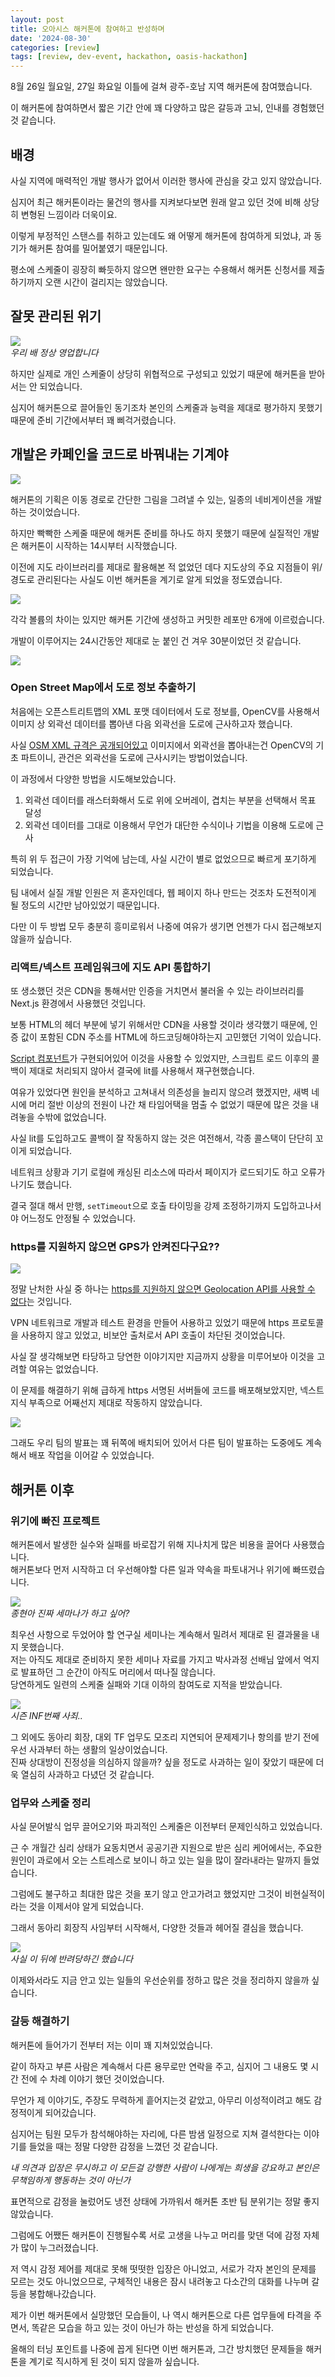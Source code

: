 ```yaml
---
layout: post
title: 오아시스 해커톤에 참여하고 반성하며
date: '2024-08-30'
categories: [review]
tags: [review, dev-event, hackathon, oasis-hackathon]
---
```


8월 26일 월요일, 27일 화요일 이틀에 걸쳐 광주-호남 지역 해커톤에 참여했습니다.  

이 해커톤에 참여하면서 짧은 기간 안에 꽤 다양하고 많은 갈등과 고뇌, 인내를 경험했던 것 같습니다.  

## 배경

사실 지역에 매력적인 개발 행사가 없어서 이러한 행사에 관심을 갖고 있지 않았습니다.  

심지어 최근 해커톤이라는 물건의 행사를 지켜보다보면 원래 알고 있던 것에 비해 상당히 변형된 느낌이라 더욱이요.

이렇게 부정적인 스탠스를 취하고 있는데도 왜 어떻게 해커톤에 참여하게 되었냐, 과 동기가 해커톤 참여를 밀어붙였기 때문입니다.  

평소에 스케줄이 굉장히 빠듯하지 않으면 왠만한 요구는 수용해서 해커톤 신청서를 제출하기까지 오랜 시간이 걸리지는 않았습니다.  

## 잘못 관리된 위기

![](/static/posts/2024-08-30-i-participated-local-hackathon/flying-dutchman.jpeg)  
_우리 배 정상 영업합니다_  

하지만 실제로 개인 스케줄이 상당히 위협적으로 구성되고 있었기 때문에 해커톤을 받아서는 안 되었습니다.  

심지어 해커톤으로 끌어들인 동기조차 본인의 스케줄과 능력을 제대로 평가하지 못했기 때문에 준비 기간에서부터 꽤 삐걱거렸습니다.  

## 개발은 카페인을 코드로 바꿔내는 기계야

![](/static/posts/2024-08-30-i-participated-local-hackathon/KakaoTalk_Snapshot_20240830_114137.png)  

해커톤의 기획은 이동 경로로 간단한 그림을 그려낼 수 있는, 일종의 네비게이션을 개발하는 것이었습니다.  

하지만 빡빡한 스케줄 때문에 해커톤 준비를 하나도 하지 못했기 때문에 실질적인 개발은 해커톤이 시작하는 14시부터 시작했습니다.  

이전에 지도 라이브러리를 제대로 활용해본 적 없었던 데다 지도상의 주요 지점들이 위/경도로 관리된다는 사실도 이번 해커톤을 계기로 알게 되었을 정도였습니다.  

![](/static/posts/2024-08-30-i-participated-local-hackathon/스크린샷%202024-08-30%20오전%2011.44.47.png)  

각각 볼륨의 차이는 있지만 해커톤 기간에 생성하고 커밋한 레포만 6개에 이르렀습니다.  

개발이 이루어지는 24시간동안 제대로 눈 붙인 건 겨우 30분이었던 것 같습니다.  

![](/static/posts/2024-08-30-i-participated-local-hackathon/IMG_8244.jpg)  

### Open Street Map에서 도로 정보 추출하기

처음에는 오픈스트리트맵의 XML 포맷 데이터에서 도로 정보를, OpenCV를 사용해서 이미지 상 외곽선 데이터를 뽑아낸 다음 외곽선을 도로에 근사하고자 했습니다.  

사실 [OSM XML 규격은 공개되어있고](https://wiki.openstreetmap.org/wiki/OSM_file_formats) 이미지에서 외곽선을 뽑아내는건 OpenCV의 기초 파트이니, 관건은 외곽선을 도로에 근사시키는 방법이었습니다.  

이 과정에서 다양한 방법을 시도해보았습니다.

1. 외곽선 데이터를 래스터화해서 도로 위에 오버레이, 겹치는 부분을 선택해서 목표 달성
2. 외곽선 데이터를 그대로 이용해서 무언가 대단한 수식이나 기법을 이용해 도로에 근사

특히 위 두 접근이 가장 기억에 남는데, 사실 시간이 별로 없었으므로 빠르게 포기하게 되었습니다.  

팀 내에서 실질 개발 인원은 저 혼자인데다, 웹 페이지 하나 만드는 것조차 도전적이게 될 정도의 시간만 남아있었기 때문입니다.  

다만 이 두 방법 모두 충분히 흥미로워서 나중에 여유가 생기면 언젠가 다시 접근해보지 않을까 싶습니다.  

### 리액트/넥스트 프레임워크에 지도 API 통합하기

또 생소했던 것은 CDN을 통해서만 인증을 거치면서 불러올 수 있는 라이브러리를 Next.js 환경에서 사용했던 것입니다.  

보통 HTML의 헤더 부분에 넣기 위해서만 CDN을 사용할 것이라 생각했기 때문에, 인증 값이 포함된 CDN 주소를 HTML에 하드코딩해야하는지 고민했던 기억이 있습니다.  

[Script 컴포넌트](https://nextjs.org/docs/pages/api-reference/components/script)가 구현되어있어 이것을 사용할 수 있었지만, 스크립트 로드 이후의 콜백이 제대로 처리되지 않아서 결국에 lit를 사용해서 재구현했습니다.  

여유가 있었다면 원인을 분석하고 고쳐내서 의존성을 늘리지 않으려 했겠지만, 새벽 네 시에 머리 절반 이상의 전원이 나간 채 타임어택을 멈출 수 없었기 때문에 많은 것을 내려놓을 수밖에 없었습니다.  

사실 lit를 도입하고도 콜백이 잘 작동하지 않는 것은 여전해서, 각종 콜스택이 단단히 꼬이게 되었습니다.  

네트워크 상황과 기기 로컬에 캐싱된 리소스에 따라서 페이지가 로드되기도 하고 오류가 나기도 했습니다.  

결국 절대 해서 만행, `setTimeout`으로 호출 타이밍을 강제 조정하기까지 도입하고나서야 어느정도 안정될 수 있었습니다.  

### https를 지원하지 않으면 GPS가 안켜진다구요??

![](/static/posts/2024-08-30-i-participated-local-hackathon/IMG_8235.jpg)  

정말 난처한 사실 중 하나는 [https를 지원하지 않으면 Geolocation API를 사용할 수 없다](https://developer.chrome.com/blog/geolocation-on-secure-contexts-only)는 것입니다.  

VPN 네트워크로 개발과 테스트 환경을 만들어 사용하고 있었기 때문에 https 프로토콜을 사용하지 않고 있었고, 비보안 출처로서 API 호출이 차단된 것이었습니다.  

사실 잘 생각해보면 타당하고 당연한 이야기지만 지금까지 상황을 미루어보아 이것을 고려할 여유는 없었습니다.  

이 문제를 해결하기 위해 급하게 https 서명된 서버들에 코드를 배포해보았지만, 넥스트 지식 부족으로 어째선지 제대로 작동하지 않았습니다.  

![](/static/posts/2024-08-30-i-participated-local-hackathon/스크린샷%202024-08-30%20오전%2011.56.49.png)  

그래도 우리 팀의 발표는 꽤 뒤쪽에 배치되어 있어서 다른 팀이 발표하는 도중에도 계속해서 배포 작업을 이어갈 수 있었습니다.  

## 해커톤 이후

### 위기에 빠진 프로젝트

해커톤에서 발생한 실수와 실패를 바로잡기 위해 지나치게 많은 비용을 끌어다 사용했습니다.  
해커톤보다 먼저 시작하고 더 우선해야할 다른 일과 약속을 파토내거나 위기에 빠뜨렸습니다.  

![](/static/posts/2024-08-30-i-participated-local-hackathon/IE001939893_STD.jpg)  
_종현아 진짜 세마나가 하고 싶어?_  

최우선 사항으로 두었어야 할 연구실 세미나는 계속해서 밀려서 제대로 된 결과물을 내지 못했습니다.  
저는 아직도 제대로 준비하지 못한 세미나 자료를 가지고 박사과정 선배님 앞에서 억지로 발표하던 그 순간이 아직도 머리에서 떠나질 않습니다.  
당연하게도 일련의 스케줄 실패와 기대 이하의 참여도로 지적을 받았습니다.  

![](/static/posts/2024-08-30-i-participated-local-hackathon/스크린샷%202024-08-30%20오전%2011.21.39.png)  
_시즌 INF번째 사죄.._  

그 외에도 동아리 회장, 대외 TF 업무도 모조리 지연되어 문제제기나 항의를 받기 전에 우선 사과부터 하는 생활의 일상이었습니다.  
진짜 상대방이 진정성을 의심하지 않을까? 싶을 정도로 사과하는 일이 잦았기 때문에 더욱 열심히 사과하고 다녔던 것 같습니다.  

### 업무와 스케줄 정리

사실 문어발식 업무 끌어오기와 파괴적인 스케줄은 이전부터 문제인식하고 있었습니다.  

근 수 개월간 심리 상태가 요동치면서 공공기관 지원으로 받은 심리 케어에서는, 주요한 원인이 과로에서 오는 스트레스로 보이니 하고 있는 일을 많이 잘라내라는 말까지 들었습니다.  

그럼에도 불구하고 최대한 많은 것을 포기 않고 안고가려고 했었지만 그것이 비현실적이라는 것을 이제서야 알게 되었습니다.  

그래서 동아리 회장직 사임부터 시작해서, 다양한 것들과 헤어질 결심을 했습니다.  

![](/static/posts/2024-08-30-i-participated-local-hackathon/KakaoTalk_Snapshot_20240830_112902.png)  
_사실 이 뒤에 반려당하긴 했습니다_  

이제와서라도 지금 안고 있는 일들의 우선순위를 정하고 많은 것을 정리하지 않을까 싶습니다.  

### 갈등 해결하기

해커톤에 들어가기 전부터 저는 이미 꽤 지쳐있었습니다.  

같이 하자고 부른 사람은 계속해서 다른 용무로만 연락을 주고, 심지어 그 내용도 몇 시간 전에 수 차례 이야기 했던 것이었습니다.  

무언가 제 이야기도, 주장도 무력하게 흩어지는것 같았고, 아무리 이성적이려고 해도 감정적이게 되어갔습니다.  

심지어는 팀원 모두가 참석해야하는 자리에, 다른 밤샘 일정으로 지쳐 결석한다는 이야기를 들었을 때는 정말 다양한 감정을 느꼈던 것 같습니다.  

_내 의견과 입장은 무시하고 이 모든걸 강행한 사람이 나에게는 희생을 강요하고 본인은 무책임하게 행동하는 것이 아닌가_

표면적으로 감정을 눌렀어도 냉전 상태에 가까워서 해커톤 초반 팀 분위기는 정말 좋지 않았습니다.  

그럼에도 어쨌든 해커톤이 진행될수록 서로 고생을 나누고 머리를 맞댄 덕에 감정 자체가 많이 누그러졌습니다.  

저 역시 감정 제어를 제대로 못해 떳떳한 입장은 아니었고, 서로가 각자 본인의 문제를 모르는 것도 아니었으므로, 구체적인 내용은 잠시 내려놓고 다소간의 대화를 나누며 갈등을 봉합해나갔습니다.  

제가 이번 해커톤에서 실망했던 모습들이, 나 역시 해커톤으로 다른 업무들에 타격을 주면서, 똑같은 모습을 하고 있는 것이 아닌가 하는 반성을 하게 되었습니다.

올해의 터닝 포인트를 나중에 꼽게 된다면 이번 해커톤과, 그간 방치했던 문제들을 해커톤을 계기로 직시하게 된 것이 되지 않을까 싶습니다.
